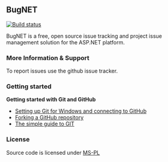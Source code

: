 ## BugNET
[![Build status](https://ci.appveyor.com/api/projects/status/32r7s2skrgm9ubva?svg=true)](https://ci.appveyor.com/project/wrhighfield/bugnet)

BugNET is a free, open source issue tracking and project issue management solution for the ASP.NET platform.

### More Information & Support

To report issues use the github issue tracker.

### Getting started

**Getting started with Git and GitHub**

 * [Setting up Git for Windows and connecting to GitHub](http://help.github.com/win-set-up-git/)
 * [Forking a GitHub repository](http://help.github.com/fork-a-repo/)
 * [The simple guide to GIT](http://rogerdudler.github.com/git-guide/)
 

### License

Source code is licensed under [MS-PL](http://opensource.org/licenses/MS-PL)
